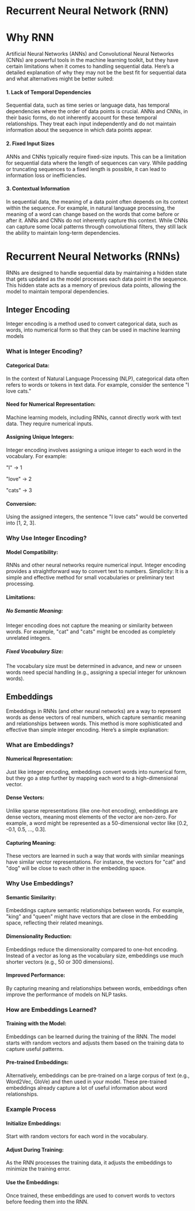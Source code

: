 # Recurrent Neural Network (RNN)

# Why RNN

Artificial Neural Networks (ANNs) and Convolutional Neural Networks (CNNs) are powerful tools in the machine learning toolkit, but they have certain limitations when it comes to handling sequential data. Here’s a detailed explanation of why they may not be the best fit for sequential data and what alternatives might be better suited:

#### 1. Lack of Temporal Dependencies

   
Sequential data, such as time series or language data, has temporal dependencies where the order of data points is crucial. ANNs and CNNs, in their basic forms, do not inherently account for these temporal relationships. They treat each input independently and do not maintain information about the sequence in which data points appear.

#### 2. Fixed Input Sizes

   
ANNs and CNNs typically require fixed-size inputs. This can be a limitation for sequential data where the length of sequences can vary. While padding or truncating sequences to a fixed length is possible, it can lead to information loss or inefficiencies.

#### 3. Contextual Information

   
In sequential data, the meaning of a data point often depends on its context within the sequence. For example, in natural language processing, the meaning of a word can change based on the words that come before or after it. ANNs and CNNs do not inherently capture this context. While CNNs can capture some local patterns through convolutional filters, they still lack the ability to maintain long-term dependencies.

# Recurrent Neural Networks (RNNs)
RNNs are designed to handle sequential data by maintaining a hidden state that gets updated as the model processes each data point in the sequence. This hidden state acts as a memory of previous data points, allowing the model to maintain temporal dependencies.

##   Integer Encoding

Integer encoding is a method used to convert categorical data, such as words, into numerical form so that they can be used in machine learning models


###  What is Integer Encoding?



#### Categorical Data: 

In the context of Natural Language Processing (NLP), categorical data often refers to words or tokens in text data. For example, consider the sentence "I love cats."


#### Need for Numerical Representation:

Machine learning models, including RNNs, cannot directly work with text data. They require numerical inputs.


#### Assigning Unique Integers: 

Integer encoding involves assigning a unique integer to each word in the vocabulary. For example:




"I" -> 1

"love" -> 2

"cats" -> 3


#### Conversion:

Using the assigned integers, the sentence "I love cats" would be converted into [1, 2, 3].



### Why Use Integer Encoding?  

#### Model Compatibility: 

RNNs and other neural networks require numerical input. Integer encoding provides a straightforward way to convert text to numbers.
Simplicity: It is a simple and effective method for small vocabularies or preliminary text processing.

#### Limitations:


##### No Semantic Meaning: 
Integer encoding does not capture the meaning or similarity between words. For example, "cat" and "cats" might be encoded as completely unrelated integers.


##### Fixed Vocabulary Size: 
The vocabulary size must be determined in advance, and new or unseen words need special handling (e.g., assigning a special integer for unknown words).


## Embeddings

Embeddings in RNNs (and other neural networks) are a way to represent words as dense vectors of real numbers, which capture semantic meaning and relationships between words. This method is more sophisticated and effective than simple integer encoding. Here’s a simple explanation:


### What are Embeddings? 


#### Numerical Representation: 

Just like integer encoding, embeddings convert words into numerical form, but they go a step further by mapping each word to a high-dimensional vector.


#### Dense Vectors: 

Unlike sparse representations (like one-hot encoding), embeddings are dense vectors, meaning most elements of the vector are non-zero. For example, a word might be represented as a 50-dimensional vector like [0.2, -0.1, 0.5, ..., 0.3].


#### Capturing Meaning: 

These vectors are learned in such a way that words with similar meanings have similar vector representations. For instance, the vectors for "cat" and "dog" will be close to each other in the embedding space.


### Why Use Embeddings?


#### Semantic Similarity: 

Embeddings capture semantic relationships between words. For example, "king" and "queen" might have vectors that are close in the embedding space, reflecting their related meanings.



#### Dimensionality Reduction: 

Embeddings reduce the dimensionality compared to one-hot encoding. Instead of a vector as long as the vocabulary size, embeddings use much shorter vectors (e.g., 50 or 300 dimensions).



#### Improved Performance: 

By capturing meaning and relationships between words, embeddings often improve the performance of models on NLP tasks.



### How are Embeddings Learned?

#### Training with the Model: 

Embeddings can be learned during the training of the RNN. The model starts with random vectors and adjusts them based on the training data to capture useful patterns.


#### Pre-trained Embeddings: 

Alternatively, embeddings can be pre-trained on a large corpus of text (e.g., Word2Vec, GloVe) and then used in your model. These pre-trained embeddings already capture a lot of useful information about word relationships.


###  Example Process

#### Initialize Embeddings: 


Start with random vectors for each word in the vocabulary.


#### Adjust During Training: 

As the RNN processes the training data, it adjusts the embeddings to minimize the training error.


#### Use the Embeddings: 

Once trained, these embeddings are used to convert words to vectors before feeding them into the RNN.

